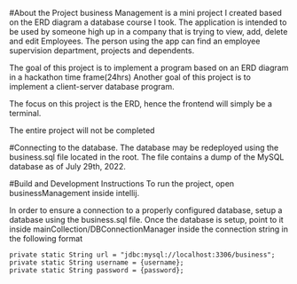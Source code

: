 #About the Project 
business Management is a mini project I created based on the ERD diagram a database course I took.
The application is intended to be used by someone high up in a company that is trying to view, add, delete and edit Employees.
The person using the app can find an employee supervision department, projects and dependents.

The goal of this project is to implement a program based on an ERD diagram in a hackathon time frame(24hrs)
Another goal of this project is to implement a client-server database program.

The focus on this project is the ERD, hence the frontend will simply be a terminal.

The entire project will not be completed

#Connecting to the database.
The database may be redeployed using the business.sql file located in the root. 
The file contains a dump of the MySQL database as of July 29th, 2022.

#Build and Development Instructions
To run the project, open businessManagement inside intellij.

In order to ensure a connection to a properly configured database, setup a database using the business.sql file. 
Once the database is setup, point to it inside mainCollection/DBConnectionManager inside the connection string in the following format

    private static String url = "jdbc:mysql://localhost:3306/business";
    private static String username = {username};
    private static String password = {password};